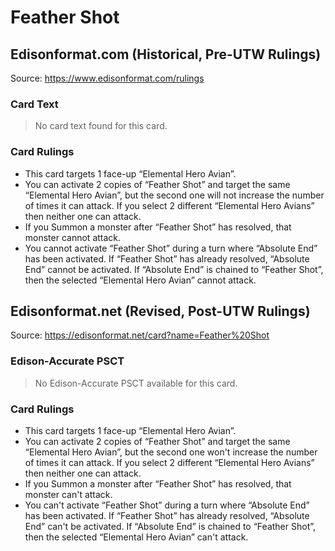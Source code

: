 # Feather Shot

## Edisonformat.com (Historical, Pre-UTW Rulings)

Source: https://www.edisonformat.com/rulings

### Card Text

> No card text found for this card.

### Card Rulings

*   This card targets 1 face-up “Elemental Hero Avian”.
*   You can activate 2 copies of “Feather Shot” and target the same “Elemental Hero Avian”, but the second one will not increase the number of times it can attack. If you select 2 different “Elemental Hero Avians” then neither one can attack.
*   If you Summon a monster after “Feather Shot” has resolved, that monster cannot attack.
*   You cannot activate “Feather Shot” during a turn where “Absolute End” has been activated. If “Feather Shot” has already resolved, “Absolute End” cannot be activated. If “Absolute End” is chained to “Feather Shot”, then the selected “Elemental Hero Avian” cannot attack.

## Edisonformat.net (Revised, Post-UTW Rulings)

Source: https://edisonformat.net/card?name=Feather%20Shot

### Edison-Accurate PSCT

> No Edison-Accurate PSCT available for this card.

### Card Rulings

*   This card targets 1 face-up “Elemental Hero Avian”.
*   You can activate 2 copies of “Feather Shot” and target the same “Elemental Hero Avian”, but the second one won't increase the number of times it can attack. If you select 2 different “Elemental Hero Avians” then neither one can attack.
*   If you Summon a monster after “Feather Shot” has resolved, that monster can't attack.
*   You can't activate “Feather Shot” during a turn where “Absolute End” has been activated. If “Feather Shot” has already resolved, “Absolute End” can't be activated. If “Absolute End” is chained to “Feather Shot”, then the selected “Elemental Hero Avian” can't attack.
            